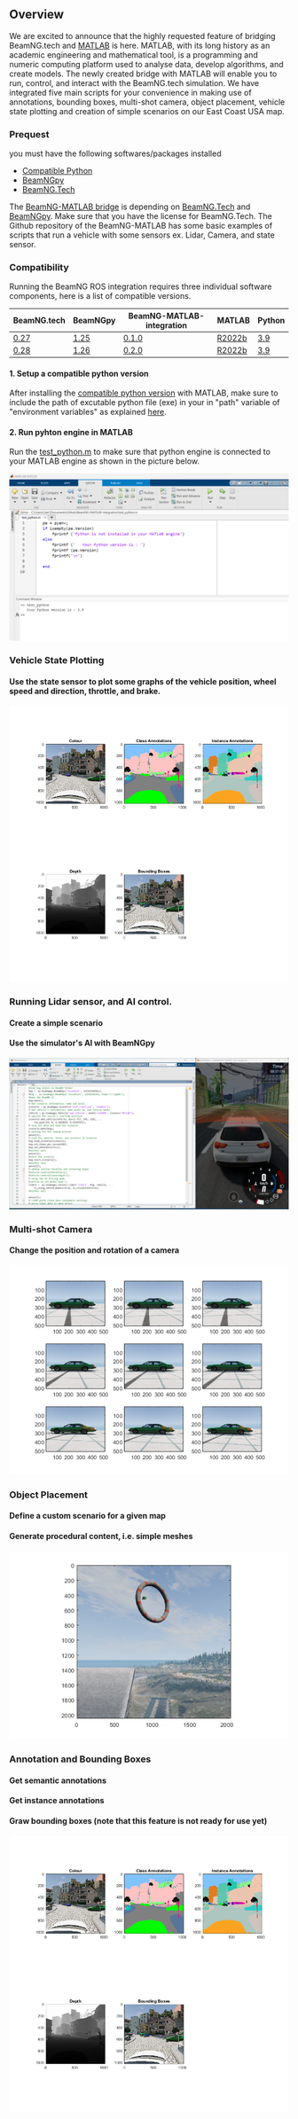 
## Overview 
We are excited to announce that the highly requested feature of bridging BeamNG.tech and [MATLAB](https://www.mathworks.com/products/matlab.html) is here. MATLAB, with its long history as an academic engineering and mathematical tool, is a programming and numeric computing platform used to analyse data, develop algorithms, and create models. The newly created bridge with MATLAB will enable you to run, control, and interact with the BeamNG.tech simulation. We have integrated five main scripts for your convenience in making use of annotations, bounding boxes, multi-shot camera, object placement, vehicle state plotting and creation of simple scenarios on our East Coast USA map.

### Prequest 
you must have the following softwares/packages installed 
* [Compatible Python](https://www.mathworks.com/support/requirements/python-compatibility.html) 
* [BeamNGpy](https://pypi.org/project/beamngpy/)
* [BeamNG.Tech](https://documentation.beamng.com/beamng_tech/)


The [BeamNG-MATLAB bridge](https://github.com/BeamNG/BeamNG-MATLAB-integration) is depending on [BeamNG.Tech](https://documentation.beamng.com/beamng_tech/) and [BeamNGpy](https://documentation.beamng.com/beamng_tech/beamngpy/). Make sure that you have the license for BeamNG.Tech. The Github repository of the BeamNG-MATLAB has some basic examples of scripts that run a vehicle with some sensors ex. Lidar, Camera, and state sensor. 

### Compatibility  

Running the BeamNG ROS integration requires three individual software components, here is a list of compatible versions.

| BeamNG.tech | BeamNGpy | BeamNG-MATLAB-integration | MATLAB | Python  |
|-------------|----------|---------------------------|--------|---------|
| [0.27](https://beamng.tech/blog/beamng-tech-027/)        | [1.25](https://github.com/BeamNG/BeamNGpy/releases/tag/v1.25)     | [0.1.0](https://github.com/BeamNG/BeamNG-MATLAB-integration/releases/tag/v0.1.0)                     | [R2022b](https://www.mathworks.com/products/new_products/latest_features.html) | [3.9](https://www.python.org/downloads/release/python-390/)     | 
| [0.28](https://beamng.tech/blog/beamng-tech-027/)        | [1.26](https://github.com/BeamNG/BeamNGpy/releases/tag/v1.26)     | [0.2.0](https://github.com/BeamNG/BeamNG-MATLAB-integration/releases/tag/v0.2.0)                     | [R2022b](https://www.mathworks.com/products/new_products/latest_features.html) | [3.9](https://www.python.org/downloads/release/python-390/)     | 

 #### 1. Setup a compatible python version   
After installing the [compatible python version](https://www.mathworks.com/support/requirements/python-compatibility.html) with MATLAB, make sure to include the path of excutable python file (exe) in your in "path" variable of "environment variables" as explained [here](https://docs.oracle.com/en/database/oracle/machine-learning/oml4r/1.5.1/oread/creating-and-modifying-environment-variables-on-windows.html#GUID-DD6F9982-60D5-48F6-8270-A27EC53807D0).  

#### 2. Run pyhton engine in MATLAB 
Run the [test_python.m](https://github.com/BeamNG/BeamNG-MATLAB-integration/blob/main/test_python.m) to make sure that python engine is connected to your MATLAB engine as shown in the picture below. 


![Testing python in MATLAB](https://raw.githubusercontent.com/BeamNG/BeamNG-MATLAB-integration/main/media/test_python.png)




### Vehicle State Plotting
#### Use the state sensor to plot some graphs of the vehicle position, wheel speed and direction, throttle, and brake. 
![Vehicle state ploting](https://raw.githubusercontent.com/BeamNG/BeamNG-MATLAB-integration/main/media/annotation_bounding_boxes.png)


### Running Lidar sensor, and AI control. 
#### Create a simple scenario
#### Use the simulator's AI with BeamNGpy
![Lidar sensor and AI control mode](https://raw.githubusercontent.com/BeamNG/BeamNG-MATLAB-integration/main/media/lidar_tour.png)

### Multi-shot Camera    
#### Change the position and rotation of a camera
![Multi-shot Camera](https://raw.githubusercontent.com/BeamNG/BeamNG-MATLAB-integration/main/media/multi_shots_1.png)

### Object Placement    
#### Define a custom scenario for a given map
#### Generate procedural content, i.e. simple meshes
![Object Placement](https://raw.githubusercontent.com/BeamNG/BeamNG-MATLAB-integration/main/media/object_placment_0.png)



### Annotation and Bounding Boxes
#### Get semantic annotations
#### Get instance annotations
#### Graw bounding boxes (note that this feature is not ready for use yet)
![Annotation and Bounding Boxes](https://raw.githubusercontent.com/BeamNG/BeamNG-MATLAB-integration/main/media/annotation_bounding_boxes.png)
